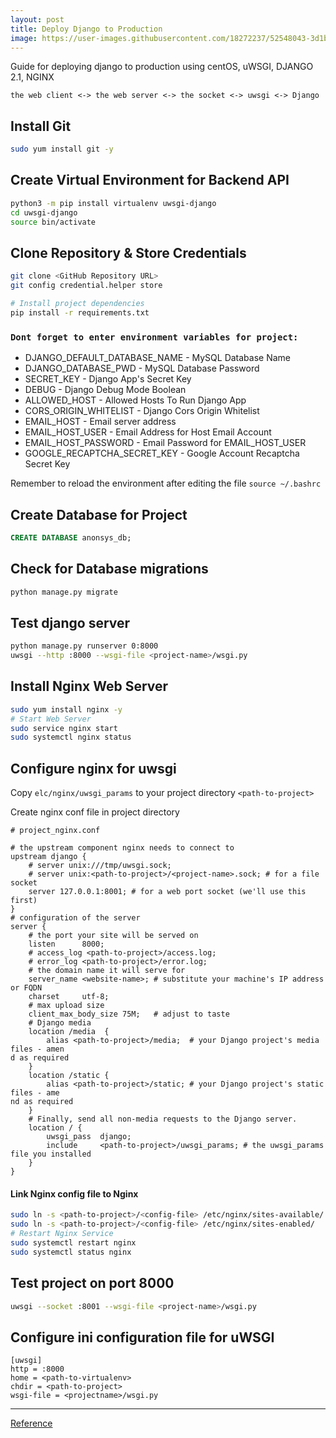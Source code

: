 ```yaml
---
layout: post
title: Deploy Django to Production
image: https://user-images.githubusercontent.com/18272237/52548043-3d1bf780-2d99-11e9-9ec6-cb601b21cb36.png
---
```

Guide for deploying django to production using centOS, uWSGI, DJANGO 2.1, NGINX

`the web client <-> the web server <-> the socket <-> uwsgi <-> Django`

## Install Git
```bash
sudo yum install git -y
```

## Create Virtual Environment for Backend API
```bash
python3 -m pip install virtualenv uwsgi-django
cd uwsgi-django
source bin/activate
```

## Clone Repository & Store Credentials
```bash
git clone <GitHub Repository URL>
git config credential.helper store

# Install project dependencies
pip install -r requirements.txt
```

### `Dont forget to enter environment variables for project:`
 - DJANGO_DEFAULT_DATABASE_NAME - MySQL Database Name
 - DJANGO_DATABASE_PWD - MySQL Database Password
 - SECRET_KEY - Django App's Secret Key
 - DEBUG - Django Debug Mode Boolean
 - ALLOWED_HOST - Allowed Hosts To Run Django App
 - CORS_ORIGIN_WHITELIST - Django Cors Origin Whitelist
 - EMAIL_HOST - Email server address
 - EMAIL_HOST_USER - Email Address for Host Email Account
 - EMAIL_HOST_PASSWORD - Email Password for EMAIL_HOST_USER
 - GOOGLE_RECAPTCHA_SECRET_KEY - Google Account Recaptcha Secret Key

Remember to reload the environment after editing the file `source ~/.bashrc`

## Create Database for Project
```sql
CREATE DATABASE anonsys_db;
```

## Check for  Database migrations
```bash
python manage.py migrate
```

## Test django server
```bash
python manage.py runserver 0:8000
uwsgi --http :8000 --wsgi-file <project-name>/wsgi.py
```

## Install Nginx Web Server
```bash
sudo yum install nginx -y
# Start Web Server
sudo service nginx start
sudo systemctl nginx status
```

## Configure nginx for uwsgi
Copy `elc/nginx/uwsgi_params` to your project directory `<path-to-project>`

Create nginx conf file in project directory
```editorconfig
# project_nginx.conf

# the upstream component nginx needs to connect to
upstream django {
    # server unix:///tmp/uwsgi.sock;
    # server unix:<path-to-project>/<project-name>.sock; # for a file socket
    server 127.0.0.1:8001; # for a web port socket (we'll use this first)
}
# configuration of the server
server {
    # the port your site will be served on
    listen      8000;
    # access_log <path-to-project>/access.log;
    # error_log <path-to-project>/error.log;
    # the domain name it will serve for
    server_name <website-name>; # substitute your machine's IP address or FQDN
    charset     utf-8;
    # max upload size
    client_max_body_size 75M;   # adjust to taste
    # Django media
    location /media  {
        alias <path-to-project>/media;  # your Django project's media files - amen
d as required
    }
    location /static {
        alias <path-to-project>/static; # your Django project's static files - ame
nd as required
    }
    # Finally, send all non-media requests to the Django server.
    location / {
        uwsgi_pass  django;
        include     <path-to-project>/uwsgi_params; # the uwsgi_params file you installed
    }
}
```

#### Link Nginx config file to Nginx
```bash
sudo ln -s <path-to-project>/<config-file> /etc/nginx/sites-available/
sudo ln -s <path-to-project>/<config-file> /etc/nginx/sites-enabled/
# Restart Nginx Service
sudo systemctl restart nginx
sudo systemctl status nginx
```

## Test project on port 8000
```bash
uwsgi --socket :8001 --wsgi-file <project-name>/wsgi.py
```



## Configure ini configuration file for uWSGI
```config
[uwsgi]
http = :8000
home = <path-to-virtualenv>
chdir = <path-to-project>
wsgi-file = <projectname>/wsgi.py
```




***
[Reference](https://uwsgi-docs.readthedocs.io/en/latest/tutorials/Django_and_nginx.html?highlight=nginx)
